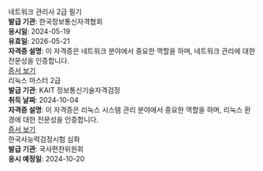 <div class="certificate-container">

  <div class="certificate-card">
    <div class="certificate-title">네트워크 관리사 2급 필기</div>
    <div class="certificate-details">
      <strong>발급 기관</strong>: 한국정보통신자격협회<br>
      <strong>응시일</strong>: 2024-05-19<br>
      <strong>유효일</strong>: 2026-05-21<br>
      <strong>자격증 설명</strong>: 이 자격증은 네트워크 분야에서 중요한 역할을 하며, 네트워크 관리에 대한 전문성을 인증합니다.
    </div>
    <a href="license1.jpg" class="certificate-link">증서 보기</a>
  </div>

  <div class="certificate-card">
    <div class="certificate-title">리눅스 마스터 2급</div>
    <div class="certificate-details">
      <strong>발급 기관</strong>: KAIT 정보통신기술자격검정<br>
      <strong>취득 날짜</strong>: 2024-10-04<br>
      <strong>자격증 설명</strong>: 이 자격증은 리눅스 시스템 관리 분야에서 중요한 역할을 하며, 리눅스 환경에 대한 전문성을 인증합니다.
    </div>
    <a href="license2.jpg" class="certificate-link">증서 보기</a>
  </div>

  <div class="certificate-card">
    <div class="certificate-title">한국사능력검정시험 심화</div>
    <div class="certificate-details">
      <strong>발급 기관</strong>: 국사편찬위원회<br>
      <strong>응시 예정일</strong>: 2024-10-20<br>
    </div>
  </div>

</div>
